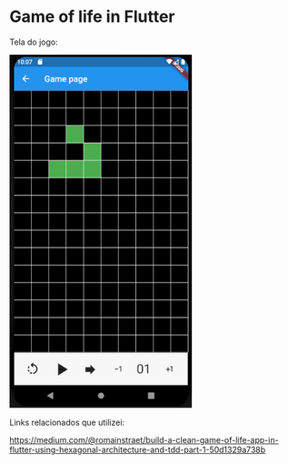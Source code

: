 # Game of life in Flutter

Tela do jogo:

![exemplo em tela](https://github.com/heinemann44/game_of_life/blob/main/game_page_example.PNG)

Links relacionados que utilizei:

https://medium.com/@romainstraet/build-a-clean-game-of-life-app-in-flutter-using-hexagonal-architecture-and-tdd-part-1-50d1329a738b
